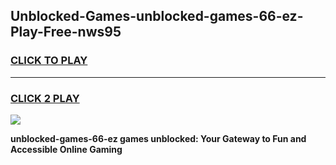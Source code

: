 
## Unblocked-Games-unblocked-games-66-ez-Play-Free-nws95
<h3>
<a href="https://premium76.site?title=unblocked-games-66-ez&ref=10A">CLICK TO PLAY</a></h3>
<hr>

<h3>
<a href="https://premium76.site?title=unblocked-games-66-ez&ref=10A">CLICK 2 PLAY</a>
  
</h3>

<a href="https://premium76.site?title=unblocked-games-66-ez&ref=10A"><img src="https://clearcache.store/games.png"></a>


**unblocked-games-66-ez games unblocked: Your Gateway to Fun and Accessible Online Gaming**

